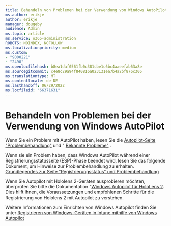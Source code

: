 ```yaml
---
title: Behandeln von Problemen bei der Verwendung von Windows AutoPilot
ms.author: erikje
author: erikje
manager: dougeby
audience: Admin
ms.topic: article
ms.service: o365-administration
ROBOTS: NOINDEX, NOFOLLOW
ms.localizationpriority: medium
ms.custom:
- "9000221"
- "2490"
ms.openlocfilehash: b8ea1daf0561fb0c381cbe1c6bc4aaeefab63a8e
ms.sourcegitcommit: c4e8c29a94f840816a023131ea7b4a2bf876c305
ms.translationtype: MT
ms.contentlocale: de-DE
ms.lasthandoff: 06/29/2022
ms.locfileid: "66371631"
---
```

# <a name="troubleshoot-issues-when-using-windows-autopilot"></a>Behandeln von Problemen bei der Verwendung von Windows AutoPilot

Wenn Sie ein Problem mit AutoPilot haben, lesen Sie die [Autopilot-Seite "Problembehandlung"](https://docs.microsoft.com/windows/deployment/windows-autopilot/troubleshooting) und " [Bekannte Probleme"](https://docs.microsoft.com/windows/deployment/windows-autopilot/known-issues) .

Wenn sie ein Problem haben, dass Windows AutoPilot während einer Registrierungsstatusseite (ESP)-Phase beendet wird, lesen Sie das folgende Dokument, um Hinweise zur Problembehandlung zu erhalten. [Grundlegendes zur Seite "Registrierungsstatus" und Problembehandlung](https://docs.microsoft.com/troubleshoot/mem/intune/understand-troubleshoot-esp)

Wenn Sie Autopilot mit Hololens 2-Geräten ausprobieren möchten, überprüfen Sie bitte die Dokumentation "[Windows Autopilot für HoloLens 2](https://docs.microsoft.com/hololens/hololens2-autopilot). Dies hilft Ihnen, die Voraussetzungen und empfohlenen Schritte für die Registrierung von Hololens 2 mit Autopilot zu verstehen.  

Weitere Informationen zum Einrichten von Windows Autopilot finden Sie unter [Registrieren von Windows-Geräten in Intune mithilfe von Windows Autopilot](https://docs.microsoft.com/intune/enrollment/enrollment-autopilot)